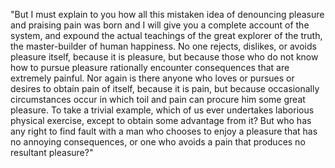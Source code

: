 "But I must explain to you how all this mistaken idea of denouncing pleasure and praising pain
 was born and I will give you a complete account of the system, and expound the actual teachings 
 of the great explorer of the truth, the master-builder of human happiness. No one rejects, dislikes,
  or avoids pleasure itself, because it is pleasure, but because those who do not know how to pursue 
  pleasure rationally encounter consequences that are extremely painful. Nor again is there anyone 
  who loves or pursues or desires to obtain pain of itself, because it is pain, but because 
  occasionally circumstances occur in which toil and pain can procure him some great pleasure. 
  To take a trivial example, which of us ever undertakes laborious physical exercise, except 
  to obtain some advantage from it? But who has any right to find fault with a man who chooses 
  to enjoy a pleasure that has no annoying consequences, or one who avoids a pain
that produces no resultant pleasure?"
